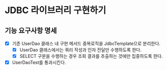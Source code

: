 # JDBC 라이브러리 구현하기

## 기능 요구사항 명세
- [x] 기존 UserDao 클래스 내 구현 메서드 중복로직을 JdbcTemplate으로 분리한다.
  - [x] UserDao 클래스에서는 쿼리 작성과 인자 전달만 수행하도록 한다.
  - [x] SELECT 구문을 수행하는 경우 조회 결과를 추출하는 것에만 집중하도록 한다.
- [x] UserDaoTest를 통과시킨다.
